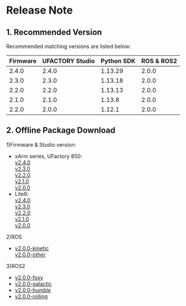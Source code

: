 # Release Note

## 1. Recommended Version
Recommended matching versions are listed below:

| Firmware | UFACTORY Studio | Python SDK | ROS & ROS2 |
| -------- | --------------- | ---------- | ---------- |
| 2.4.0    | 2.4.0           | 1.13.29    | 2.0.0      |
| 2.3.0    | 2.3.0           | 1.13.18    | 2.0.0      |
| 2.2.0    | 2.2.0           | 1.13.13    | 2.0.0      |
| 2.1.0    | 2.1.0           | 1.13.8     | 2.0.0      |
| 2.2.0    | 2.0.0           | 1.12.1     | 2.0.0      |

## 2. Offline Package Download  
1)Firmware & Studio version:  
* xArm series, UFactory 850:  
[v2.4.0](https://drive.google.com/drive/folders/13YArBHQ8AGdehyAI7d41ZQtTEuayr3GW?usp=drive\_link)  
[v2.3.0](https://drive.google.com/drive/folders/1\_\_7KfdLiP0f7KjEl1BE-4yfjn\_vFcOAY?usp=drive\_link)      
[v2.2.0](https://drive.google.com/drive/folders/16udzVXUawIFsOTjPBoUTp\_3qDO0ZXhFM?usp=drive\_link)  
[v2.1.0](https://drive.google.com/drive/folders/1F4noCUPZ9qyYnWplBhn6FV4Q\_gQp-JEy?usp=drive\_link)  
[ v2.0.0](https://drive.google.com/drive/folders/1-po59bPQvD8ZvkrxUvWfqufHGfB9TvyR?usp=drive\_link)  
* Lite6:  
[v2.4.0](https://drive.google.com/drive/folders/1o0U77f93NskY5b2QtulnOnLNijCfmi2x?usp=sharing)  
[v2.3.0](https://drive.google.com/drive/folders/1eDh35TbJsZNtFjEA\_q7uGLWfQcuBUItn?usp=drive\_link)  
[v2.2.0](https://drive.google.com/drive/folders/1etS4P4P3I7TAuCi07\_YpxIKrC\_7GZxRL?usp=drive\_link)  
[v2.1.0](https://drive.google.com/drive/folders/10tw5mKVkIZVSvyLH75Mr\_CaFzdjpKjiW?usp=drive\_link)  
[ v2.0.0](https://drive.google.com/drive/folders/1fVmX-RV5mW9RBHWOFWV7eUFc5Q6P1H36?usp=drive\_link)

2)ROS  
* [v2.0.0-kinetic](https://github.com/xArm-Developer/xarm\_ros/releases/tag/v2.0.0-kinetic)  
[v2.0.0-other](https://github.com/xArm-Developer/xarm\_ros/releases/tag/v2.0.0)

3)ROS2  
* [v2.0.0-foxy](https://github.com/xArm-Developer/xarm\_ros2/releases/tag/v2.0.0-foxy)
* [v2.0.0-galactic](https://github.com/xArm-Developer/xarm\_ros2/releases/tag/v2.0.0-galactic) 
*  [v2.0.0-humble](https://github.com/xArm-Developer/xarm\_ros2/releases/tag/v2.0.0-humble)
* [v2.0.0-rolling](https://github.com/xArm-Developer/xarm\_ros2/releases/tag/v2.0.0-rolling)
